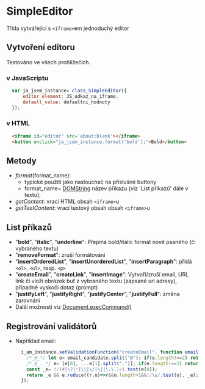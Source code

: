 # SimpleEditor
Třída vytvářející s ```<iframe>```em jednoduchý editor
## Vytvoření editoru
Testováno ve všech prohlížečích.
### v JavaScriptu
  ```javascript
    var ja_jsem_instance= class_SimpleEditor({
        editor_element: JS_odkaz_na_iframe,
        default_value: defaultni_hodnoty
    });
  ```

### v HTML
  ```html
    <iframe id="editor" src='about:blank'></iframe>
    <button onclick="ja_jsem_instance.format('bold');">Bold</button>
```

## Metody
  - *format*(format_name): 
    * typické použití jako naslouchač na příslušné buttony
    * format_name= [DOMString](https://developer.mozilla.org/en-US/docs/Web/API/DOMString) název příkazu (viz 'List příkazů' dále v textu);
  - *getContent*: vrací HTML obsah ```<iframe>```u
  - *getTextContent*: vrací textový obsah obsah ```<iframe>```u

## List příkazů
  - "**bold**", "**italic**", "**underline**": Přepíná bold/italic formát nově psaného (či vybraného textu)
  - "**removeFormat**": zruší formátování
  - "**insertOrderedList**", "**insertUnorderedList**", "**insertParagraph**": přidá ```<ol>```, ```<ul>```, resp. ```<p>```
  - "**createEmail**", "**createLink**", "**insertImage**": Vytvoří/zruší email, URL link či vloží obrázek buť z vybraného textu (zapsané url adresy), případně vyskočí dotaz (prompt)
  - "**justifyLeft**", "**justifyRight**", "**justifyCenter**", "**justifyFull**": změna zarovnání
  - Další možnosti viz [Document.execCommand()](https://developer.mozilla.org/en-US/docs/Web/API/Document/execCommand)

## Registrování validátorů
  - Například email:
    ```javascript
      i_am_instance.setValidationFunction("createEmail", function emailValidation(email_candidate) {
        /*_@_*/ let e= email_candidate.split("@"); if(e.length!==2) return false;
        /*_@_._*/ e= [e[0], ...e[1].split(".")]; if(e.length!==3) return false;
        const _e= !/(#|\?|!|\\|\/|\||\.\.)/i.test(e[0]);
        return _e && e.reduce((r,o)=>r&&o.length>1&&!/\s/.test(o), _e);
      });
    ```